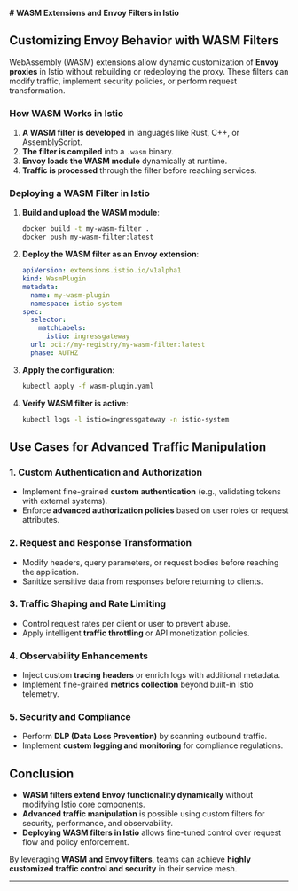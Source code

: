 **# WASM Extensions and Envoy Filters in Istio**

## **Customizing Envoy Behavior with WASM Filters**
WebAssembly (WASM) extensions allow dynamic customization of **Envoy proxies** in Istio without rebuilding or redeploying the proxy. These filters can modify traffic, implement security policies, or perform request transformation.

### **How WASM Works in Istio**
1. **A WASM filter is developed** in languages like Rust, C++, or AssemblyScript.
2. **The filter is compiled** into a `.wasm` binary.
3. **Envoy loads the WASM module** dynamically at runtime.
4. **Traffic is processed** through the filter before reaching services.

### **Deploying a WASM Filter in Istio**
1. **Build and upload the WASM module**:
   ```sh
   docker build -t my-wasm-filter .
   docker push my-wasm-filter:latest
   ```
2. **Deploy the WASM filter as an Envoy extension**:
   ```yaml
   apiVersion: extensions.istio.io/v1alpha1
   kind: WasmPlugin
   metadata:
     name: my-wasm-plugin
     namespace: istio-system
   spec:
     selector:
       matchLabels:
         istio: ingressgateway
     url: oci://my-registry/my-wasm-filter:latest
     phase: AUTHZ
   ```
3. **Apply the configuration**:
   ```sh
   kubectl apply -f wasm-plugin.yaml
   ```
4. **Verify WASM filter is active**:
   ```sh
   kubectl logs -l istio=ingressgateway -n istio-system
   ```

## **Use Cases for Advanced Traffic Manipulation**
### **1. Custom Authentication and Authorization**
- Implement fine-grained **custom authentication** (e.g., validating tokens with external systems).
- Enforce **advanced authorization policies** based on user roles or request attributes.

### **2. Request and Response Transformation**
- Modify headers, query parameters, or request bodies before reaching the application.
- Sanitize sensitive data from responses before returning to clients.

### **3. Traffic Shaping and Rate Limiting**
- Control request rates per client or user to prevent abuse.
- Apply intelligent **traffic throttling** or API monetization policies.

### **4. Observability Enhancements**
- Inject custom **tracing headers** or enrich logs with additional metadata.
- Implement fine-grained **metrics collection** beyond built-in Istio telemetry.

### **5. Security and Compliance**
- Perform **DLP (Data Loss Prevention)** by scanning outbound traffic.
- Implement **custom logging and monitoring** for compliance regulations.

## **Conclusion**
- **WASM filters extend Envoy functionality dynamically** without modifying Istio core components.
- **Advanced traffic manipulation** is possible using custom filters for security, performance, and observability.
- **Deploying WASM filters in Istio** allows fine-tuned control over request flow and policy enforcement.

By leveraging **WASM and Envoy filters**, teams can achieve **highly customized traffic control and security** in their service mesh.

---

